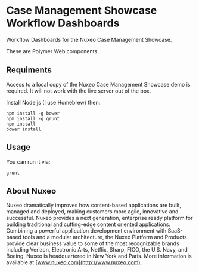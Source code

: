 # Case Management Showcase Workflow Dashboards

Workflow Dashboards for the Nuxeo Case Management Showcase.

These are Polymer Web components.

## Requiments

Access to a local copy of the Nuxeo Case Management Showcase demo is required. It will not work with the live server out of the box.

Install Node.js (I use Homebrew) then:

    npm install -g bower
    npm install -g grunt
    npm install
    bower install

## Usage

You can run it via:

    grunt

## About Nuxeo

Nuxeo dramatically improves how content-based applications are built, managed and deployed, making customers more agile, innovative and successful. Nuxeo provides a next generation, enterprise ready platform for building traditional and cutting-edge content oriented applications. Combining a powerful application development environment with SaaS-based tools and a modular architecture, the Nuxeo Platform and Products provide clear business value to some of the most recognizable brands including Verizon, Electronic Arts, Netflix, Sharp, FICO, the U.S. Navy, and Boeing. Nuxeo is headquartered in New York and Paris. More information is available at [www.nuxeo.com](http://www.nuxeo.com).